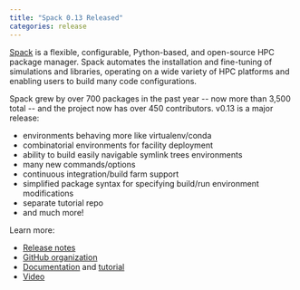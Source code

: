 ```yaml
---
title: "Spack 0.13 Released"
categories: release
---
```


[Spack](https://github.com/spack) is a flexible, configurable, Python-based, and open-source HPC package manager. Spack automates the installation and fine-tuning of simulations and libraries, operating on a wide variety of HPC platforms and enabling users to build many code configurations.

Spack grew by over 700 packages in the past year -- now more than 3,500 total -- and the project now has over 450 contributors. v0.13 is a major release:
- environments behaving more like virtualenv/conda
- combinatorial environments for facility deployment
- ability to build easily navigable symlink trees environments
- many new commands/options
- continuous integration/build farm support
- simplified package syntax for specifying build/run environment modifications
- separate tutorial repo
- and much more!

Learn more:
- [Release notes](https://github.com/spack/spack/releases/tag/v0.13.0)
- [GitHub organization](https://github.com/spack)
- [Documentation](https://spack.readthedocs.io/en/latest/) and [tutorial](https://spack-tutorial.readthedocs.io/en/latest/)
- [Video](https://youtu.be/D0p5xpsboK4)

